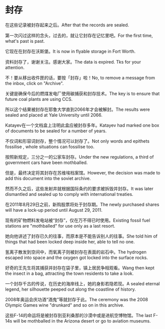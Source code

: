 # 封存

<p><span class="chinese">在这些记录被封存起来之后。</span><span class="english">After that the records are sealed.</span></p>

<p><span class="chinese">第一次闪过这样的念头，过去的，就让它封存在记忆里吧。</span><span class="english">For the first time, what's past is past.</span></p>

<p><span class="chinese">它现在在封存在沃斯堡。</span><span class="english">It is now in flyable storage in Fort Worth.</span></p>

<p><span class="chinese">资料封存了，谢谢关注。感谢大家。</span><span class="english">The data is expired. Tks for your attention.</span></p>

<p><span class="chinese">不！要从移出收件匣的话，要按「封存」啦！</span><span class="english">No, to remove a message from the inbox, click on "Archive".</span></p>

<p><span class="chinese">关键是确保今后的燃煤发电厂使用碳捕获和封存技术。</span><span class="english">The key is to ensure that future coal plants are using CCS.</span></p>

<p><span class="chinese">所以这个结果被封存在耶鲁大学直到2066年才会被解封。</span><span class="english">The results were sealed and placed at Yale University until 2066.</span></p>

<p><span class="chinese">Katayev在一个文档盒上注明此盒应被封存多年。</span><span class="english">Katayev had marked one box of documents to be sealed for a number of years.</span></p>

<p><span class="chinese">不仅词和形容词封存，整个情况可以封存了。</span><span class="english">Not only words and epithets fossilise , whole situations can fossilise too.</span></p>

<p><span class="chinese">按照新规定，三分之一的公家车封存。</span><span class="english">Under the new regulations, a third of government cars have been mothballed.</span></p>

<p><span class="chinese">但是，最终决定将其封存在苏维埃档案馆。</span><span class="english">However, the decision was made to add this document into the soviet archive.</span></p>

<p><span class="chinese">然而不久之后，这些发射井就根据国际条约的要求被拆毁并封存。</span><span class="english">It was later dismantled and sealed up to comply with international treaties.</span></p>

<p><span class="chinese">在2011年8月29日之前，新购股票将处于封存期。</span><span class="english">The newly purchased shares will have a lock-up period until August 29, 2011.</span></p>

<p><span class="chinese">现有的矿物燃料发电站被“封存”，仅在万不得已时使用。</span><span class="english">Existing fossil fuel stations are "mothballed" for use only as a last resort.</span></p>

<p><span class="chinese">她向他讲述了封存已久的往事，而原本是不能告诉别人的往事。</span><span class="english">She told him of things that had been locked deep inside her, able to tell no one.</span></p>

<p><span class="chinese">氢离子散发到空间中，而氧离子则被封存在表面的岩石中。</span><span class="english">The hydrogen escaped into space and the oxygen got locked into the surface rocks.</span></p>

<p><span class="chinese">好奇的王先生将其捕获并封存在袋子里，镇上居民争相观看。</span><span class="english">Wang then kept the insect in a bag, attracting the town residents to take a look.</span></p>

<p><span class="chinese">一个封存千古的传说，在历史的海岸线上，她的身影若隐若现。</span><span class="english">A sealed eternal legend, her silhouette peeped out along the coastline of history.</span></p>

<p><span class="chinese">2008年奥运会庆功酒“酒鬼”等就封存于此。</span><span class="english">The ceremony was the 2008 Olympic Games wine "drunkard" and so on in this archive.</span></p>

<p><span class="chinese">这些F-14的命运将是被封存到亚利桑那的沙漠中或是进航空博物馆。</span><span class="english">The last F-14s will be mothballed in the Arizona desert or go to aviation museums.</span></p>

